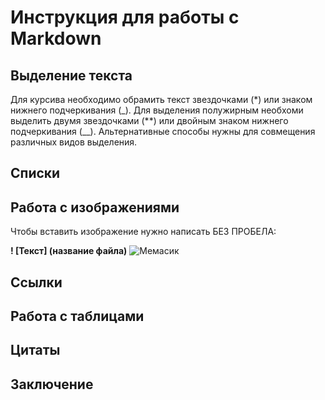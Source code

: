 # Инструкция для работы с Markdown 
## Выделение текста
Для курсива необходимо обрамить текст звездочками (*) или знаком нижнего подчеркивания (_). Для выделения полужирным необхоми выделить двумя звездочками (**) или двойным знаком нижнего подчеркивания (__). Альтернативные способы нужны для совмещения различных видов выделения.
## Списки

## Работа с изображениями
Чтобы вставить изображение нужно написать БЕЗ ПРОБЕЛА:

**! [Текст] (название файла)** 
![Мемасик](git_mem.png) 
## Ссылки

## Работа с таблицами

## Цитаты

## Заключение